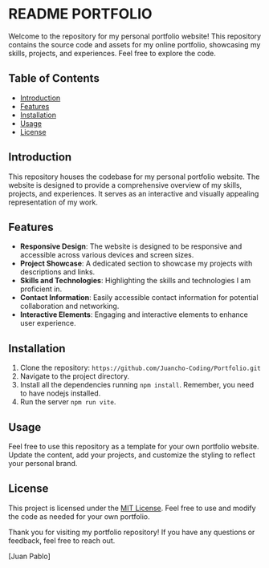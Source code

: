 # README PORTFOLIO

Welcome to the repository for my personal portfolio website! This repository contains the source code and assets for my online portfolio, showcasing my skills, projects, and experiences. Feel free to explore the code.

## Table of Contents

-   [Introduction](#introduction)
-   [Features](#features)
-   [Installation](#installation)
-   [Usage](#usage)
-   [License](#license)

## Introduction

This repository houses the codebase for my personal portfolio website. The website is designed to provide a comprehensive overview of my skills, projects, and experiences. It serves as an interactive and visually appealing representation of my work.

## Features

-   **Responsive Design**: The website is designed to be responsive and accessible across various devices and screen sizes.
-   **Project Showcase**: A dedicated section to showcase my projects with descriptions and links.
-   **Skills and Technologies**: Highlighting the skills and technologies I am proficient in.
-   **Contact Information**: Easily accessible contact information for potential collaboration and networking.
-   **Interactive Elements**: Engaging and interactive elements to enhance user experience.

## Installation

1. Clone the repository: `https://github.com/Juancho-Coding/Portfolio.git`
2. Navigate to the project directory.
3. Install all the dependencies running `npm install`. Remember, you need to have nodejs installed.
4. Run the server `npm run vite`.

## Usage

Feel free to use this repository as a template for your own portfolio website. Update the content, add your projects, and customize the styling to reflect your personal brand.

## License

This project is licensed under the [MIT License](LICENSE). Feel free to use and modify the code as needed for your own portfolio.

Thank you for visiting my portfolio repository! If you have any questions or feedback, feel free to reach out.

\[Juan Pablo\]
